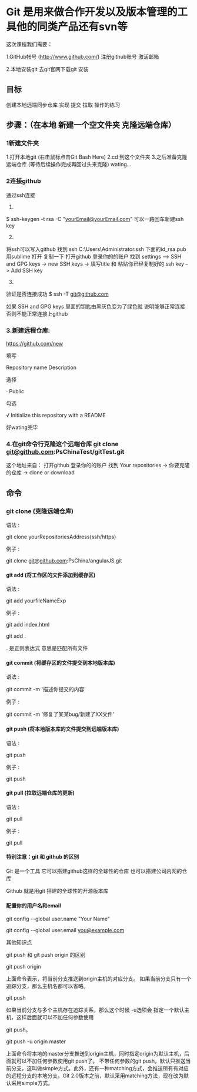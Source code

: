 
# Git 是用来做合作开发以及版本管理的工具他的同类产品还有svn等

这次课程我们需要：

1.GitHub帐号 (http://www.github.com/) 注册github账号 激活邮箱

2.本地安装git 去git官网下载git 安装

## 目标

创建本地远端同步仓库 实现 提交 拉取 操作的练习

## 步骤：（在本地 新建一个空文件夹 克隆远端仓库）

### 1新建文件夹

1.打开本地git (右击鼠标点击Git Bash Here) 2.cd 到这个文件夹 3.之后准备克隆远端仓库 (等待后续操作完成再回过头来克隆) wating...

### 2连接github

通过ssh连接

1)

$ ssh-keygen -t rsa -C "yourEmail@yourEmail.com" 可以一路回车新建ssh key

2)

将ssh可以写入github
找到 ssh C:\Users\Administrator.ssh 下面的id_rsa.pub 用sublime 打开 复制一下 打开github 登录你的的账户 找到 settings –> SSH and GPG keys -> new SSH keys -> 填写title 和 粘贴你已经复制好的 ssh key –> Add SSH key

3)

验证是否连接成功 $ ssh -T git@github.com

如果 SSH and GPG keys 里面的钥匙由黑灰色变为了绿色就 说明能够正常连接 否则不能正常连接上github

### 3.新建远程仓库:

https://github.com/new

填写

Repository name Description

选择

· Public

勾选

√ Initialize this repository with a README

好wating完毕

### 4.在git命令行克隆这个远端仓库 git clone git@github.com:PsChinaTest/gitTest.git

这个地址来自： 打开github 登录你的的账户 找到 Your repositories -> 你要克隆的仓库 -> clone or download

## 命令

### git clone (克隆远端仓库)

语法 :

git clone yourRepositoriesAddress(ssh/https)

例子 :

git clone git@github.com:PsChina/angularJS.git

#### git add (将工作区的文件添加到缓存区)

语法 :

git add yourfileNameExp

例子 :

git add index.html

git add .

. 是正则表达式 意思是匹配所有文件

#### git commit (将缓存区的文件提交到本地版本库)

语法 :

git commit -m '描述你提交的内容'

例子 :

git commit -m '修复了某某bug/新建了XX文件'

#### git push (将本地版本库的文件提交到远端版本库)

语法 :

git push

例子 :

git push

#### git pull (拉取远端仓库的更新)

语法 :

git pull

例子 :

git pull

#### 特别注意：git 和 github 的区别

Git 是一个工具 它可以搭建github这样的全球性的仓库 也可以搭建公司内网的仓库

Github 就是用git 搭建的全球性的开源版本库
 
#### 配置你的用户名和email

git config --global user.name "Your Name"

git config --global user.email you@example.com

其他知识点

git push 和 git push origin 的区别

git push origin

上面命令表示，将当前分支推送到origin主机的对应分支。 如果当前分支只有一个追踪分支，那么主机名都可以省略。

git push

如果当前分支与多个主机存在追踪关系，那么这个时候 -u选项会 指定一个默认主机，这样后面就可以不加任何参数使用

git push。

git push -u origin master

上面命令将本地的master分支推送到origin主机，同时指定origin为默认主机，后面就可以不加任何参数使用git push了。 不带任何参数的git push，默认只推送当前分支，这叫做simple方式。此外，还有一种matching方式，会推送所有有对应的远程分支的本地分支。Git 2.0版本之前，默认采用matching方法，现在改为默认采用simple方式。